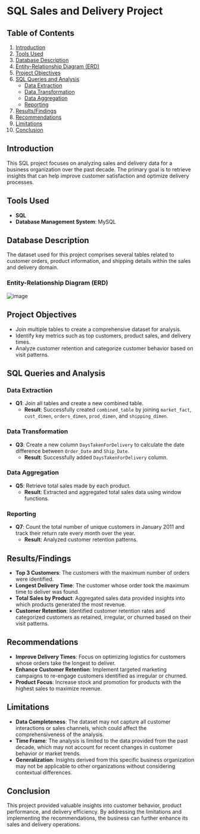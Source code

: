 
# SQL Sales and Delivery Project

## Table of Contents
1. [Introduction](#introduction)
2. [Tools Used](#tools-used)
3. [Database Description](#database-description)
4. [Entity-Relationship Diagram (ERD)](#entity-relationship-diagram-erd)
5. [Project Objectives](#project-objectives)
6. [SQL Queries and Analysis](#sql-queries-and-analysis)
    - [Data Extraction](#data-extraction)
    - [Data Transformation](#data-transformation)
    - [Data Aggregation](#data-aggregation)
    - [Reporting](#reporting)
7. [Results/Findings](#resultsfindings)
8. [Recommendations](#recommendations)
9. [Limitations](#limitations)
10. [Conclusion](#conclusion)

## Introduction
This SQL project focuses on analyzing sales and delivery data for a business organization over the past decade. The primary goal is to retrieve insights that can help improve customer satisfaction and optimize delivery processes.

## Tools Used
- **SQL**
- **Database Management System**: MySQL

## Database Description
The dataset used for this project comprises several tables related to customer orders, product information, and shipping details within the sales and delivery domain.

### Entity-Relationship Diagram (ERD)
![image](https://github.com/user-attachments/assets/d637a65f-d438-43bf-9fd5-97a9e48568ea)


## Project Objectives
- Join multiple tables to create a comprehensive dataset for analysis.
- Identify key metrics such as top customers, product sales, and delivery times.
- Analyze customer retention and categorize customer behavior based on visit patterns.

## SQL Queries and Analysis
### Data Extraction
- **Q1**: Join all tables and create a new combined table.
    - **Result**: Successfully created `combined_table` by joining `market_fact`, `cust_dimen`, `orders_dimen`, `prod_dimen`, and `shipping_dimen`.

### Data Transformation
- **Q3**: Create a new column `DaysTakenForDelivery` to calculate the date difference between `Order_Date` and `Ship_Date`.
    - **Result**: Successfully added `DaysTakenForDelivery` column.

### Data Aggregation
- **Q5**: Retrieve total sales made by each product.
    - **Result**: Extracted and aggregated total sales data using window functions.

### Reporting
- **Q7**: Count the total number of unique customers in January 2011 and track their return rate every month over the year.
    - **Result**: Analyzed customer retention patterns.

## Results/Findings
- **Top 3 Customers**: The customers with the maximum number of orders were identified.
- **Longest Delivery Time**: The customer whose order took the maximum time to deliver was found.
- **Total Sales by Product**: Aggregated sales data provided insights into which products generated the most revenue.
- **Customer Retention**: Identified customer retention rates and categorized customers as retained, irregular, or churned based on their visit patterns.

## Recommendations
- **Improve Delivery Times**: Focus on optimizing logistics for customers whose orders take the longest to deliver.
- **Enhance Customer Retention**: Implement targeted marketing campaigns to re-engage customers identified as irregular or churned.
- **Product Focus**: Increase stock and promotion for products with the highest sales to maximize revenue.

## Limitations
- **Data Completeness**: The dataset may not capture all customer interactions or sales channels, which could affect the comprehensiveness of the analysis.
- **Time Frame**: The analysis is limited to the data provided from the past decade, which may not account for recent changes in customer behavior or market trends.
- **Generalization**: Insights derived from this specific business organization may not be applicable to other organizations without considering contextual differences.

## Conclusion
This project provided valuable insights into customer behavior, product performance, and delivery efficiency. By addressing the limitations and implementing the recommendations, the business can further enhance its sales and delivery operations.

